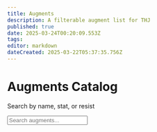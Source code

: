 ```yaml
---
title: Augments
description: A filterable augment list for THJ
published: true
date: 2025-03-24T00:20:09.553Z
tags: 
editor: markdown
dateCreated: 2025-03-22T05:37:35.756Z
---
```


<div class="header">
  <h1>Augments Catalog</h1>
  <p>Search by name, stat, or resist</p>
  <input type="text" id="search-box" placeholder="Search augments..." />
</div>
<div class="container">
  <div id="augments-container"></div>
</div>
